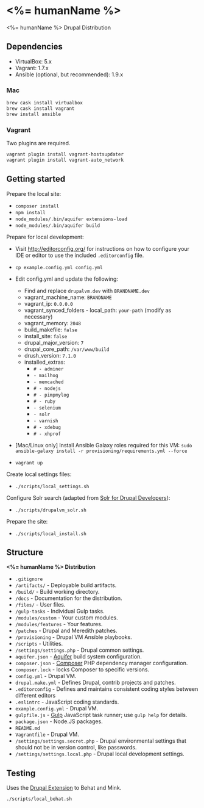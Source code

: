 # <%= humanName %>

<%= humanName %> Drupal Distribution

## Dependencies

* VirtualBox: 5.x
* Vagrant: 1.7.x
* Ansible (optional, but recommended): 1.9.x

### Mac

```bash
brew cask install virtualbox
brew cask install vagrant
brew install ansible
```

### Vagrant

Two plugins are required.

```bash
vagrant plugin install vagrant-hostsupdater
vagrant plugin install vagrant-auto_network
```

## Getting started

Prepare the local site:

* `composer install`
* `npm install`
* `node_modules/.bin/aquifer extensions-load`
* `node_modules/.bin/aquifer build`

Prepare for local development:

* Visit http://editorconfig.org/ for instructions on how to configure your IDE or editor to use the included `.editorconfig` file.
* `cp example.config.yml config.yml`
* Edit config.yml and update the following:
    * Find and replace `drupalvm.dev` with `BRANDNAME.dev`
    * vagrant_machine_name: `BRANDNAME`
    * vagrant_ip: `0.0.0.0`
    * vagrant_synced_folders - local_path: `your-path` (modify as necessary)
    * vagrant_memory: `2048`
    * build_makefile: `false`
    * install_site: `false`
    * drupal_major_version: `7`
    * drupal_core_path: `/var/www/build`
    * drush_version: `7.1.0`
    * installed_extras:
      * `# - adminer`
      * `- mailhog`
      * `- memcached`
      * `# - nodejs`
      * `# - pimpmylog`
      * `# - ruby`
      * `- selenium`
      * `- solr`
      * `- varnish`
      * `# - xdebug`
      * `# - xhprof`
* [Mac/Linux only] Install Ansible Galaxy roles required for this VM: `sudo ansible-galaxy install -r provisioning/requirements.yml --force`

* `vagrant up`

Create local settings files:

* `./scripts/local_settings.sh`

Configure Solr search (adapted from
  [Solr for Drupal Developers](http://www.midwesternmac.com/blogs/jeff-geerling/solr-drupal-developers-part-3)):

* `./scripts/drupalvm_solr.sh`

Prepare the site:

* `./scripts/local_install.sh`

## Structure

**<%= humanName %> Distribution**

* `.gitignore`
* `/artifacts/` - Deployable build artifacts.
* `/build/` - Build working directory.
* `/docs` - Documentation for the distribution.
* `/files/` - User files.
* `/gulp-tasks` - Individual Gulp tasks.
* `/modules/custom` - Your custom modules.
* `/modules/features` - Your features.
* `/patches` - Drupal and Meredith patches.
* `/provisioning` - Drupal VM Ansible playbooks.
* `/scripts` - Utilities.
* `/settings/settings.php` - Drupal common settings.
* `aquifer.json` - [Aquifer](https://github.com/aquifer/aquifer) build system configuration.
* `composer.json` - [Composer](https://getcomposer.org) PHP dependency manager configuration.
* `composer.lock` - locks Composer to specific versions.
* `config.yml` - Drupal VM.
* `drupal.make.yml` - Defines Drupal, contrib projects and patches.
* `.editorconfig` - Defines and maintains consistent coding styles between different editors
* `.eslintrc` - JavaScript coding standards.
* `example.config.yml` - Drupal VM.
* `gulpfile.js` - [Gulp](http://gulpjs.com/) JavaScript task runner; use `gulp help` for details.
* `package.json` - Node.JS packages.
* `README.md`
* `Vagrantfile` - Drupal VM.
* `/settings/settings.secret.php` - Drupal environmental settings that should not be in version control, like passwords.
* `/settings/settings.local.php` - Drupal local development settings.

## Testing

Uses the [Drupal Extension](http://behat-drupal-extension.readthedocs.org/en/3.1/index.html) to Behat and Mink.

```bash
./scripts/local_behat.sh
```
